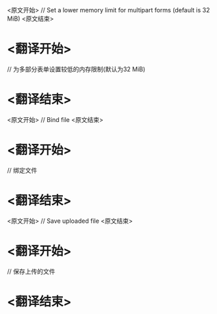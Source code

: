
<原文开始>
	// Set a lower memory limit for multipart forms (default is 32 MiB)
<原文结束>

# <翻译开始>
// 为多部分表单设置较低的内存限制(默认为32 MiB)
# <翻译结束>


<原文开始>
		// Bind file
<原文结束>

# <翻译开始>
// 绑定文件
# <翻译结束>


<原文开始>
		// Save uploaded file
<原文结束>

# <翻译开始>
// 保存上传的文件
# <翻译结束>

